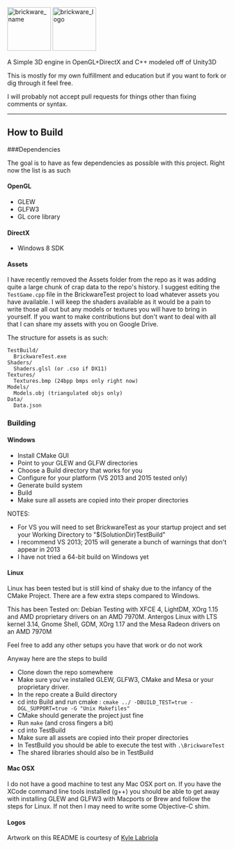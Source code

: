 <img src="http://i.imgur.com/83X6Kfn.png" alt="brickware_name" height="100">
<img src="http://i.imgur.com/Qje9ZhI.png" alt="brickware_logo" height="100">

A Simple 3D engine in OpenGL+DirectX and C++ modeled off of Unity3D

This is mostly for my own fulfillment and education but if you want to fork or dig through it feel free.

I will probably not accept pull requests for things other than fixing comments or syntax.

------

## How to Build


###Dependencies

The goal is to have as few dependencies as possible with this project. Right now the list is as such

#### OpenGL
 * GLEW
 * GLFW3
 * GL core library

#### DirectX
 * Windows 8 SDK

#### Assets

I have recently removed the Assets folder from the repo as it was adding quite a large chunk of crap data to the repo's history. I suggest editing the `TestGame.cpp` file in the BrickwareTest project to load whatever assets you have available. I will keep the shaders available as it would be a pain to write those all out but any models or textures you will have to bring in yourself. If you want to make contributions but don't want to deal with all that I can share my assets with you on Google Drive.

The structure for assets is as such:
```
TestBuild/
  BrickwareTest.exe
Shaders/
  Shaders.glsl (or .cso if DX11)
Textures/
  Textures.bmp (24bpp bmps only right now)
Models/
  Models.obj (triangulated objs only)
Data/
  Data.json
```

### Building

#### Windows

 * Install CMake GUI
 * Point to your GLEW and GLFW directories
 * Choose a Build directory that works for you
 * Configure for your platform (VS 2013 and 2015 tested only)
 * Generate build system
 * Build
 * Make sure all assets are copied into their proper directories

 NOTES:
 * For VS you will need to set BrickwareTest as your startup project and set your Working Directory to "$(SolutionDir)TestBuild"
 * I recommend VS 2013; 2015 will generate a bunch of warnings that don't appear in 2013
 * I have not tried a 64-bit build on Windows yet

#### Linux

Linux has been tested but is still kind of shaky due to the infancy of the CMake Project. There are a few extra steps compared to Windows.

This has been Tested on:
Debian Testing with XFCE 4, LightDM, XOrg 1.15 and AMD proprietary drivers on an AMD 7970M.
Antergos Linux with LTS kernel 3.14, Gnome Shell, GDM, XOrg 1.17 and the Mesa Radeon drivers on an AMD 7970M

Feel free to add any other setups you have that work or do not work

Anyway here are the steps to build

 * Clone down the repo somewhere
 * Make sure you've installed GLEW, GLFW3, CMake and Mesa or your proprietary driver.
 * In the repo create a Build directory
 * cd into Build and run cmake : `cmake ../ -DBUILD_TEST=true -DGL_SUPPORT=true -G "Unix Makefiles"`
 * CMake should generate the project just fine
 * Run `make` (and cross fingers a bit)
 * cd into TestBuild
 * Make sure all assets are copied into their proper directories
 * In TestBuild you should be able to execute the test with `.\BrickwareTest`
 * The shared libraries should also be in TestBuild

#### Mac OSX

I do not have a good machine to test any Mac OSX port on. If you have the XCode command line tools installed (g++) you should be able to get away with installing GLEW and GLFW3 with Macports or Brew and follow the steps for Linux. If not then I may need to write some Objective-C shim.

#### Logos
Artwork on this README is courtesy of [Kyle Labriola](http://www.kylelabriola.com/)
